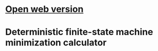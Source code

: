 # [Open web version](https://ausf-software.github.io/dfsmmc/)
# Deterministic finite-state machine minimization calculator
